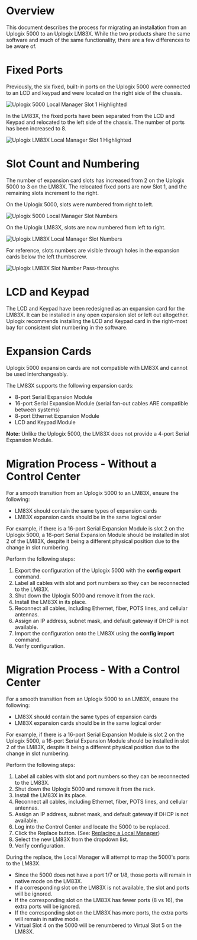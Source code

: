 # Overview
This document describes the process for migrating an installation from an Uplogix 5000 to an Uplogix LM83X. While the two products share the same software and much of the same functionality, there are a few differences to be aware of.

# Fixed Ports

Previously, the six fixed, built-in ports on the Uplogix 5000 were connected to an LCD and keypad and were located on the right side of the chassis.

![Uplogix 5000 Local Manager Slot 1 Highlighted](https://uplogix.com/support/docs/img/6.0/uplogix_lm5000_slot1.png)

In the LM83X, the fixed ports have been separated from the LCD and Keypad and relocated to the left side of the chassis. The number of ports has been increased to 8.

![Uplogix LM83X Local Manager Slot 1 Highlighted](https://uplogix.com/support/docs/img/6.0/uplogix_lm83x_slot1.png)
 
# Slot Count and Numbering
The number of expansion card slots has increased from 2 on the Uplogix 5000 to 3 on the LM83X. The relocated fixed ports are now Slot 1, and the remaining slots increment to the right.

On the Uplogix 5000, slots were numbered from right to left.

![Uplogix 5000 Local Manager Slot Numbers](https://uplogix.com/support/docs/img/6.0/uplogix_5000_slot_numbers.png)

On the Uplogix LM83X, slots are now numbered from left to right.

![Uplogix LM83X Local Manager Slot Numbers](https://uplogix.com/support/docs/img/6.0/uplogix_lm83x_slot_numbers.png)

For reference, slots numbers are visible through holes in the expansion cards below the left thumbscrew.

![Uplogix LM83X Slot Number Pass-throughs](https://uplogix.com/support/docs/img/6.0/uplogix_lm83x_chassis_slot_numbers.png) 
# LCD and Keypad
The LCD and Keypad have been redesigned as an expansion card for the LM83X. It can be installed in any open expansion slot or left out altogether. Uplogix recommends installing the LCD and Keypad card in the right-most bay for consistent slot numbering in the software.
# Expansion Cards
<div class='warning' />Uplogix 5000 expansion cards are not compatible with LM83X and cannot be used interchangeably.</div>

The LM83X supports the following expansion cards:

* 8-port Serial Expansion Module
* 16-port Serial Expansion Module (serial fan-out cables ARE compatible between systems)
* 8-port Ethernet Expansion Module
* LCD and Keypad Module

**Note:** Unlike the Uplogix 5000, the LM83X does not provide a 4-port Serial Expansion Module.
# Migration Process - Without a Control Center
For a smooth transition from an Uplogix 5000 to an LM83X, ensure the following:

* LM83X should contain the same types of expansion cards
* LM83X expansion cards should be in the same logical order

For example, if there is a 16-port Serial Expansion Module is slot 2 on the Uplogix 5000, a 16-port Serial Expansion Module should be installed in slot 2 of the LM83X, despite it being a different physical position due to the change in slot numbering.

Perform the following steps:

1. Export the configuration of the Uplogix 5000 with the **config export** command. 
2. Label all cables with slot and port numbers so they can be reconnected to the LM83X.
3. Shut down the Uplogix 5000 and remove it from the rack.
4. Install the LM83X in its place.
5. Reconnect all cables, including Ethernet, fiber, POTS lines, and cellular antennas.
6. Assign an IP address, subnet mask, and default gateway if DHCP is not available.
7. Import the configuration onto the LM83X using the **config import** command.
8. Verify configuration.

# Migration Process - With a Control Center
For a smooth transition from an Uplogix 5000 to an LM83X, ensure the following:

* LM83X should contain the same types of expansion cards
* LM83X expansion cards should be in the same logical order

For example, if there is a 16-port Serial Expansion Module is slot 2 on the Uplogix 5000, a 16-port Serial Expansion Module should be installed in slot 2 of the LM83X, despite it being a different physical position due to the change in slot numbering.

Perform the following steps:

1. Label all cables with slot and port numbers so they can be reconnected to the LM83X.
2. Shut down the Uplogix 5000 and remove it from the rack.
3. Install the LM83X in its place.
4. Reconnect all cables, including Ethernet, fiber, POTS lines, and cellular antennas.
5. Assign an IP address, subnet mask, and default gateway if DHCP is not available. 
6. Log into the Control Center and locate the 5000 to be replaced.
7. Click the Replace button. (See: [Replacing a Local Manager](https://uplogix.com/docs/control-center-user-guide/managing-local-managers/replacing-a-local-manager))
8. Select the new LM83X from the dropdown list.
9. Verify configuration.

During the replace, the Local Manager will attempt to map the 5000's ports to the LM83X.

* Since the 5000 does not have a port 1/7 or 1/8, those ports will remain in native mode on the LM83X.
* If a corresponding slot on the LM83X is not available, the slot and ports will be ignored.
* If the corresponding slot on the LM83X has fewer ports (8 vs 16), the extra ports will be ignored.
* If the corresponding slot on the LM83X has more ports, the extra ports will remain in native mode.
* Virtual Slot 4 on the 5000 will be renumbered to Virtual Slot 5 on the LM83X.

